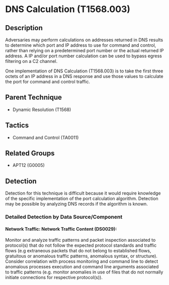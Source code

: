 # DNS Calculation (T1568.003)

## Description
Adversaries may perform calculations on addresses returned in DNS results to determine which port and IP address to use for command and control, rather than relying on a predetermined port number or the actual returned IP address. A IP and/or port number calculation can be used to bypass egress filtering on a C2 channel.

One implementation of DNS Calculation (T1568.003) is to take the first three octets of an IP address in a DNS response and use those values to calculate the port for command and control traffic.

## Parent Technique
- Dynamic Resolution (T1568)

## Tactics
- Command and Control (TA0011)

## Related Groups
- APT12 (G0005)

## Detection
Detection for this technique is difficult because it would require knowledge of the specific implementation of the port calculation algorithm. Detection may be possible by analyzing DNS records if the algorithm is known.

### Detailed Detection by Data Source/Component
#### Network Traffic: Network Traffic Content (DS0029): 
Monitor and analyze traffic patterns and packet inspection associated to protocol(s) that do not follow the expected protocol standards and traffic flows (e.g extraneous packets that do not belong to established flows, gratuitous or anomalous traffic patterns, anomalous syntax, or structure). Consider correlation with process monitoring and command line to detect anomalous processes execution and command line arguments associated to traffic patterns (e.g. monitor anomalies in use of files that do not normally initiate connections for respective protocol(s)).

